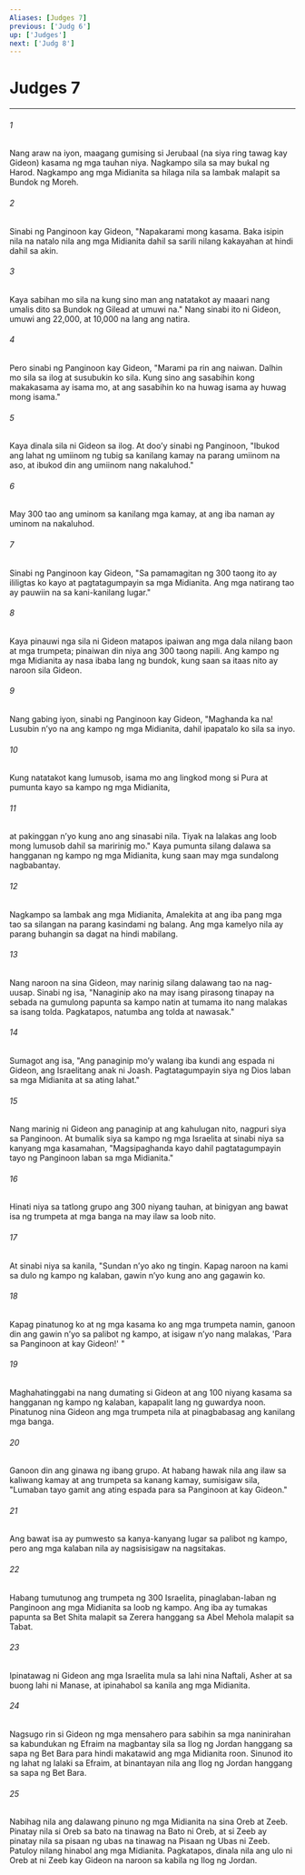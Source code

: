 ```yaml
---
Aliases: [Judges 7]
previous: ['Judg 6']
up: ['Judges']
next: ['Judg 8']
---
```

# Judges 7

***






















###### 1 










Nang araw na iyon, maagang gumising si Jerubaal (na siya ring tawag kay Gideon) kasama ng mga tauhan niya. Nagkampo sila sa may bukal ng Harod. Nagkampo ang mga Midianita sa hilaga nila sa lambak malapit sa Bundok ng Moreh. 





















###### 2 










Sinabi ng Panginoon kay Gideon, "Napakarami mong kasama. Baka isipin nila na natalo nila ang mga Midianita dahil sa sarili nilang kakayahan at hindi dahil sa akin. 





















###### 3 










Kaya sabihan mo sila na kung sino man ang natatakot ay maaari nang umalis dito sa Bundok ng Gilead at umuwi na." Nang sinabi ito ni Gideon, umuwi ang 22,000, at 10,000 na lang ang natira. 





















###### 4 










Pero sinabi ng Panginoon kay Gideon, "Marami pa rin ang naiwan. Dalhin mo sila sa ilog at susubukin ko sila. Kung sino ang sasabihin kong makakasama ay isama mo, at ang sasabihin ko na huwag isama ay huwag mong isama." 





















###### 5 










Kaya dinala sila ni Gideon sa ilog. At dooʼy sinabi ng Panginoon, "Ibukod ang lahat ng umiinom ng tubig sa kanilang kamay na parang umiinom na aso, at ibukod din ang umiinom nang nakaluhod." 





















###### 6 










May 300 tao ang uminom sa kanilang mga kamay, at ang iba naman ay uminom na nakaluhod. 





















###### 7 










Sinabi ng Panginoon kay Gideon, "Sa pamamagitan ng 300 taong ito ay ililigtas ko kayo at pagtatagumpayin sa mga Midianita. Ang mga natirang tao ay pauwiin na sa kani-kanilang lugar." 





















###### 8 










Kaya pinauwi nga sila ni Gideon matapos ipaiwan ang mga dala nilang baon at mga trumpeta; pinaiwan din niya ang 300 taong napili. Ang kampo ng mga Midianita ay nasa ibaba lang ng bundok, kung saan sa itaas nito ay naroon sila Gideon. 





















###### 9 










Nang gabing iyon, sinabi ng Panginoon kay Gideon, "Maghanda ka na! Lusubin nʼyo na ang kampo ng mga Midianita, dahil ipapatalo ko sila sa inyo. 





















###### 10 










Kung natatakot kang lumusob, isama mo ang lingkod mong si Pura at pumunta kayo sa kampo ng mga Midianita, 





















###### 11 










at pakinggan nʼyo kung ano ang sinasabi nila. Tiyak na lalakas ang loob mong lumusob dahil sa maririnig mo." Kaya pumunta silang dalawa sa hangganan ng kampo ng mga Midianita, kung saan may mga sundalong nagbabantay. 





















###### 12 










Nagkampo sa lambak ang mga Midianita, Amalekita at ang iba pang mga tao sa silangan na parang kasindami ng balang. Ang mga kamelyo nila ay parang buhangin sa dagat na hindi mabilang. 





















###### 13 










Nang naroon na sina Gideon, may narinig silang dalawang tao na nag-uusap. Sinabi ng isa, "Nanaginip ako na may isang pirasong tinapay na sebada na gumulong papunta sa kampo natin at tumama ito nang malakas sa isang tolda. Pagkatapos, natumba ang tolda at nawasak." 





















###### 14 










Sumagot ang isa, "Ang panaginip moʼy walang iba kundi ang espada ni Gideon, ang Israelitang anak ni Joash. Pagtatagumpayin siya ng Dios laban sa mga Midianita at sa ating lahat." 





















###### 15 










Nang marinig ni Gideon ang panaginip at ang kahulugan nito, nagpuri siya sa Panginoon. At bumalik siya sa kampo ng mga Israelita at sinabi niya sa kanyang mga kasamahan, "Magsipaghanda kayo dahil pagtatagumpayin tayo ng Panginoon laban sa mga Midianita." 





















###### 16 










Hinati niya sa tatlong grupo ang 300 niyang tauhan, at binigyan ang bawat isa ng trumpeta at mga banga na may ilaw sa loob nito. 





















###### 17 










At sinabi niya sa kanila, "Sundan nʼyo ako ng tingin. Kapag naroon na kami sa dulo ng kampo ng kalaban, gawin nʼyo kung ano ang gagawin ko. 





















###### 18 










Kapag pinatunog ko at ng mga kasama ko ang mga trumpeta namin, ganoon din ang gawin nʼyo sa palibot ng kampo, at isigaw nʼyo nang malakas, 'Para sa Panginoon at kay Gideon!' " 





















###### 19 










Maghahatinggabi na nang dumating si Gideon at ang 100 niyang kasama sa hangganan ng kampo ng kalaban, kapapalit lang ng guwardya noon. Pinatunog nina Gideon ang mga trumpeta nila at pinagbabasag ang kanilang mga banga. 





















###### 20 










Ganoon din ang ginawa ng ibang grupo. At habang hawak nila ang ilaw sa kaliwang kamay at ang trumpeta sa kanang kamay, sumisigaw sila, "Lumaban tayo gamit ang ating espada para sa Panginoon at kay Gideon." 





















###### 21 










Ang bawat isa ay pumwesto sa kanya-kanyang lugar sa palibot ng kampo, pero ang mga kalaban nila ay nagsisisigaw na nagsitakas. 





















###### 22 










Habang tumutunog ang trumpeta ng 300 Israelita, pinaglaban-laban ng Panginoon ang mga Midianita sa loob ng kampo. Ang iba ay tumakas papunta sa Bet Shita malapit sa Zerera hanggang sa Abel Mehola malapit sa Tabat. 





















###### 23 










Ipinatawag ni Gideon ang mga Israelita mula sa lahi nina Naftali, Asher at sa buong lahi ni Manase, at ipinahabol sa kanila ang mga Midianita. 





















###### 24 










Nagsugo rin si Gideon ng mga mensahero para sabihin sa mga naninirahan sa kabundukan ng Efraim na magbantay sila sa Ilog ng Jordan hanggang sa sapa ng Bet Bara para hindi makatawid ang mga Midianita roon. Sinunod ito ng lahat ng lalaki sa Efraim, at binantayan nila ang Ilog ng Jordan hanggang sa sapa ng Bet Bara. 





















###### 25 










Nabihag nila ang dalawang pinuno ng mga Midianita na sina Oreb at Zeeb. Pinatay nila si Oreb sa bato na tinawag na Bato ni Oreb, at si Zeeb ay pinatay nila sa pisaan ng ubas na tinawag na Pisaan ng Ubas ni Zeeb. Patuloy nilang hinabol ang mga Midianita. Pagkatapos, dinala nila ang ulo ni Oreb at ni Zeeb kay Gideon na naroon sa kabila ng Ilog ng Jordan.
